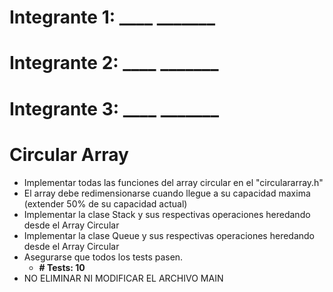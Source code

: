 # Integrante 1: ____   _______
# Integrante 2: ____   _______
# Integrante 3: ____   _______

# Circular Array
- Implementar todas las funciones del array circular en el "circulararray.h"
- El array debe redimensionarse cuando llegue a su capacidad maxima (extender 50% de su capacidad actual)
- Implementar la clase Stack y sus respectivas operaciones heredando desde el Array Circular 
- Implementar la clase Queue y sus respectivas operaciones heredando desde el Array Circular 
- Asegurarse que todos los tests pasen.
    - **# Tests: 10**
- NO ELIMINAR NI MODIFICAR EL ARCHIVO MAIN

